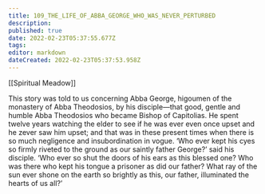 ```yaml
---
title: 109_THE_LIFE_OF_ABBA_GEORGE_WHO_WAS_NEVER_PERTURBED
description: 
published: true
date: 2022-02-23T05:37:55.677Z
tags: 
editor: markdown
dateCreated: 2022-02-23T05:37:53.958Z
---
```


[[Spiritual Meadow]]
 
This story was told to us concerning Abba George, higoumen of the monastery of Abba Theodosios, by his disciple—that good, gentle and humble Abba Theodosios who became Bishop of Capitolias. He spent twelve years watching the elder to see if he was ever even once upset and he zever saw him upset; and that was in these present times when there is so much negligence and insubordination in vogue. ‘Who ever kept his cyes so firmly riveted to the ground as our saintly father George?’ said his disciple. ‘Who ever so shut the doors of his ears as this blessed one? Who was there who kept his tongue a prisoner as did our father? What ray of the sun ever shone on the earth so brightly as this, our father, illuminated the hearts of us all?’
